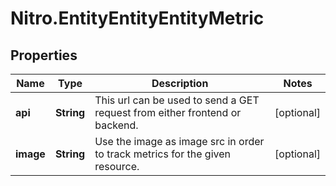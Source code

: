 # Nitro.EntityEntityEntityMetric

## Properties

Name | Type | Description | Notes
------------ | ------------- | ------------- | -------------
**api** | **String** | This url can be used to send a GET request from either frontend or backend. | [optional] 
**image** | **String** | Use the image as image src in order to track metrics for the given resource. | [optional] 


